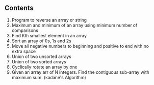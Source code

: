 ## Contents

1. Program to reverse an array or string
2. Maximum and minimum of an array using minimum number of comparisons
3. Find Kth smallest element in an array
4. Sort an array of 0s, 1s and 2s
5. Move all negative numbers to beginning and positive to end with no extra space
6. Union of two unsorted arrays
7. Union of two sorted arrays
8. Cyclically rotate an array by one
9. Given an array arr of N integers. Find the contiguous sub-array with maximum sum. (kadane's Algorithm)
